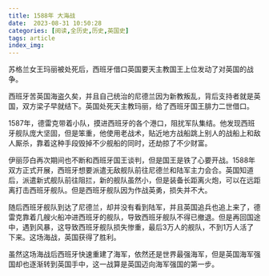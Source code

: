 ```yaml
---
title: 1588年 大海战
date:  2023-08-31 10:50:28
categories: [阅读,全历史,历史,英国史]
tags: article
index_img: 
---
```


苏格兰女王玛丽被处死后，西班牙借口英国要天主教国王上位发动了对英国的战争。

西班牙苦英国海盗久矣，并且自己统治的尼德兰因为新教叛乱，背后支持者就是英国，双方梁子早就结下。英国处死天主教玛丽，给了西班牙国王腓力二世借口。

1587年，德雷克带着小队，摸进西班牙的各个港口，阻扰军队集结。他发现西班牙舰队庞大坚固，但是笨重，他使用老战术，贴近地方战船跳上别人的战船上和敌人厮杀，靠着这种手段毁掉不少舰船的同时，还劫掠了不少财富。

伊丽莎白再次期间也不断和西班牙国王谈判，但是国王是铁了心要开战。1588年双方正式开展，西班牙想要派遣无敌舰队前往尼德兰和陆军主力会合。英国知道后，派遣新式舰队前往阻拦，新的舰队虽然小，但是装备长距离火炮，可以在远距离打击西班牙舰队。但是西班牙舰队因为作战英勇，损失并不大。

随后西班牙舰队到达了尼德兰，却并没有看到陆军，并且英国追兵也追上来了，德雷克靠着几艘火船冲进西班牙的舰队，导致西班牙舰队不得已撤退。但是再回国途中，遇到风暴，这导致西班牙舰队损失惨重，最后3万人的舰队，不到1万人活了下来。这场海战，英国获得了胜利。

虽然这场海战后西班牙快速重建了海军，依然还是世界最强海军，但是英国海军强国却也逐渐转到英国手中，这一战算是英国迈向海军强国的第一步。